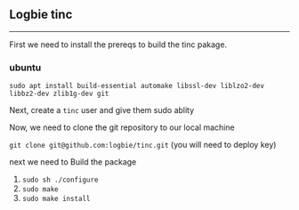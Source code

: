Logbie tinc
------------
***
First we need to install the prereqs to build the tinc pakage.
### ubuntu
`sudo apt install build-essential automake libssl-dev liblzo2-dev libbz2-dev zlib1g-dev git`

Next, create a `tinc` user and give them sudo ablity

Now, we need to clone the git repository to our local machine

`git clone git@github.com:logbie/tinc.git`
(you will need to deploy key)

next we need to Build the package

1) `sudo sh ./configure`
2) `sudo make`
3) `sudo make install`
